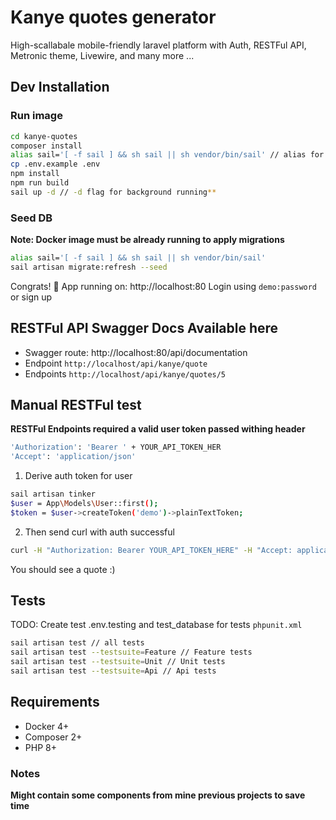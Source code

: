 # Kanye quotes generator
High-scallabale mobile-friendly laravel platform with Auth, RESTFul API, Metronic theme, Livewire, and many more ...

## Dev Installation

### Run image
```bash
cd kanye-quotes
composer install
alias sail='[ -f sail ] && sh sail || sh vendor/bin/sail' // alias for sail may be globally exported once
cp .env.example .env
npm install
npm run build
sail up -d // -d flag for background running**
```

### Seed DB
**Note: Docker image must be already running to apply migrations**
```bash
alias sail='[ -f sail ] && sh sail || sh vendor/bin/sail'
sail artisan migrate:refresh --seed
```

Congrats! 🎉
App running on: http://localhost:80
Login using `demo:password` or sign up


## RESTFul API Swagger Docs Available here
- Swagger route: http://localhost:80/api/documentation
- Endpoint `http://localhost/api/kanye/quote` 
- Endpoints `http://localhost/api/kanye/quotes/5`

## Manual RESTFul test
**RESTFul Endpoints required a valid user token passed withing header**
```bash
'Authorization': 'Bearer ' + YOUR_API_TOKEN_HER
'Accept': 'application/json'
```
1. Derive auth token for user
```bash
sail artisan tinker
$user = App\Models\User::first();
$token = $user->createToken('demo')->plainTextToken;
```
2. Then send curl with auth successful
```bash
curl -H "Authorization: Bearer YOUR_API_TOKEN_HERE" -H "Accept: application/json" http://localhost/api/kanye/quote
```
You should see a quote :)



## Tests
TODO: Create test .env.testing and test_database for tests `phpunit.xml`
```bash
sail artisan test // all tests
sail artisan test --testsuite=Feature // Feature tests
sail artisan test --testsuite=Unit // Unit tests
sail artisan test --testsuite=Api // Api tests
```


## Requirements
- Docker 4+
- Composer 2+
- PHP 8+
 
### Notes
**Might contain some components from mine previous projects to save time**
